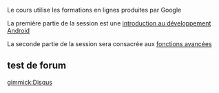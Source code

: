 Le cours utilise les formations en lignes produites par Google

La première partie de la session est une [introduction au développement Android](../8d851.md)

La seconde partie de la session sera consacrée aux [fonctions avancées](../ud855.md)


## test de forum
[gimmick:Disqus](neuronspikes)
